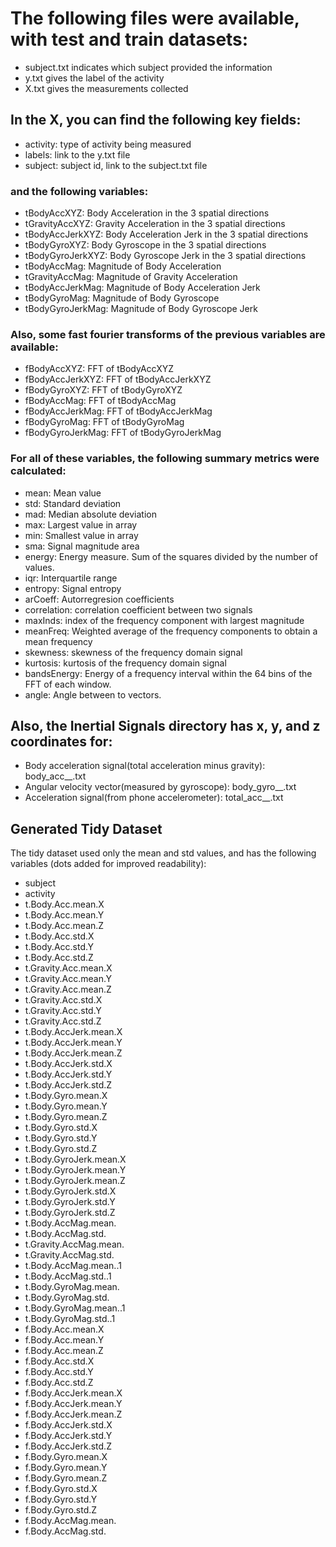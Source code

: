 # The following files were available, with test and train datasets:
* subject<set>.txt indicates which subject provided the information
* y<set>.txt gives the label of the activity
* X<set>.txt gives the measurements collected

## In the X<set>, you can find the following key fields:
* activity: type of activity being measured
* labels: link to the y<set>.txt file
* subject: subject id, link to the subject<set>.txt file
### and the following variables:
* tBodyAccXYZ: Body Acceleration in the 3 spatial directions
* tGravityAccXYZ: Gravity Acceleration in the 3 spatial directions
* tBodyAccJerkXYZ: Body Acceleration Jerk in the 3 spatial directions
* tBodyGyroXYZ: Body Gyroscope in the 3 spatial directions
* tBodyGyroJerkXYZ: Body Gyroscope Jerk in the 3 spatial directions
* tBodyAccMag: Magnitude of Body Acceleration
* tGravityAccMag: Magnitude of Gravity Acceleration
* tBodyAccJerkMag: Magnitude of Body Acceleration Jerk
* tBodyGyroMag: Magnitude of Body Gyroscope
* tBodyGyroJerkMag: Magnitude of Body Gyroscope Jerk
### Also, some fast fourier transforms of the previous variables are available:
* fBodyAccXYZ: FFT of tBodyAccXYZ
* fBodyAccJerkXYZ: FFT of tBodyAccJerkXYZ
* fBodyGyroXYZ: FFT of tBodyGyroXYZ
* fBodyAccMag: FFT of tBodyAccMag
* fBodyAccJerkMag: FFT of tBodyAccJerkMag
* fBodyGyroMag: FFT of tBodyGyroMag
* fBodyGyroJerkMag: FFT of tBodyGyroJerkMag
### For all of these variables, the following summary metrics were calculated:
* mean: Mean value
* std: Standard deviation
* mad: Median absolute deviation 
* max: Largest value in array
* min: Smallest value in array
* sma: Signal magnitude area
* energy: Energy measure. Sum of the squares divided by the number of values. 
* iqr: Interquartile range 
* entropy: Signal entropy
* arCoeff: Autorregresion coefficients
* correlation: correlation coefficient between two signals
* maxInds: index of the frequency component with largest magnitude
* meanFreq: Weighted average of the frequency components to obtain a mean frequency
* skewness: skewness of the frequency domain signal 
* kurtosis: kurtosis of the frequency domain signal 
* bandsEnergy: Energy of a frequency interval within the 64 bins of the FFT of each window.
* angle: Angle between to vectors.

## Also, the Inertial Signals directory has x, y, and z coordinates for:
* Body acceleration signal(total acceleration minus  gravity): body_acc_<coord>_<set>.txt
* Angular velocity vector(measured by gyroscope): body_gyro_<coord>_<set>.txt
* Acceleration signal(from phone accelerometer): total_acc_<coord>_<set>.txt

## Generated Tidy Dataset
The tidy dataset used only the mean and std values, and has the following variables (dots added for improved readability):
* subject
* activity
* t.Body.Acc.mean.X
* t.Body.Acc.mean.Y
* t.Body.Acc.mean.Z
* t.Body.Acc.std.X
* t.Body.Acc.std.Y
* t.Body.Acc.std.Z
* t.Gravity.Acc.mean.X
* t.Gravity.Acc.mean.Y
* t.Gravity.Acc.mean.Z
* t.Gravity.Acc.std.X
* t.Gravity.Acc.std.Y
* t.Gravity.Acc.std.Z
* t.Body.AccJerk.mean.X
* t.Body.AccJerk.mean.Y
* t.Body.AccJerk.mean.Z
* t.Body.AccJerk.std.X
* t.Body.AccJerk.std.Y
* t.Body.AccJerk.std.Z
* t.Body.Gyro.mean.X
* t.Body.Gyro.mean.Y
* t.Body.Gyro.mean.Z
* t.Body.Gyro.std.X
* t.Body.Gyro.std.Y
* t.Body.Gyro.std.Z
* t.Body.GyroJerk.mean.X
* t.Body.GyroJerk.mean.Y
* t.Body.GyroJerk.mean.Z
* t.Body.GyroJerk.std.X
* t.Body.GyroJerk.std.Y
* t.Body.GyroJerk.std.Z
* t.Body.AccMag.mean.
* t.Body.AccMag.std.
* t.Gravity.AccMag.mean.
* t.Gravity.AccMag.std.
* t.Body.AccMag.mean..1
* t.Body.AccMag.std..1
* t.Body.GyroMag.mean.
* t.Body.GyroMag.std.
* t.Body.GyroMag.mean..1
* t.Body.GyroMag.std..1
* f.Body.Acc.mean.X
* f.Body.Acc.mean.Y
* f.Body.Acc.mean.Z
* f.Body.Acc.std.X
* f.Body.Acc.std.Y
* f.Body.Acc.std.Z
* f.Body.AccJerk.mean.X
* f.Body.AccJerk.mean.Y
* f.Body.AccJerk.mean.Z
* f.Body.AccJerk.std.X
* f.Body.AccJerk.std.Y
* f.Body.AccJerk.std.Z
* f.Body.Gyro.mean.X
* f.Body.Gyro.mean.Y
* f.Body.Gyro.mean.Z
* f.Body.Gyro.std.X
* f.Body.Gyro.std.Y
* f.Body.Gyro.std.Z
* f.Body.AccMag.mean.
* f.Body.AccMag.std.
